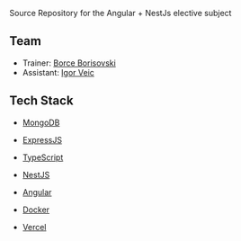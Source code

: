 Source Repository for the Angular + NestJs elective subject

## Team

- Trainer: [Borce Borisovski](mailto:borisovski.borce@gmail.com)
- Assistant: [Igor Veic](mailto:igorveic7@gmail.com)

## Tech Stack

- [MongoDB](https://www.mongodb.com/products/platform/atlas-database)

- [ExpressJS](https://expressjs.com/)

- [TypeScript](https://www.typescriptlang.org/)

- [NestJS](https://docs.nestjs.com/)

- [Angular](https://angular.dev/)

- [Docker](https://www.docker.com/)

- [Vercel](https://vercel.com/docs)

